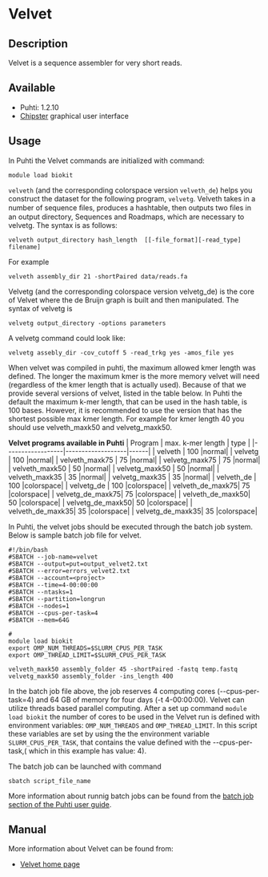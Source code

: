 # Velvet

## Description

Velvet is a sequence assembler for very short reads.

## Available

-   Puhti: 1.2.10
-   [Chipster](https://chipster.csc.fi) graphical user interface


## Usage

In Puhti the Velvet commands are initialized with command:
```text
module load biokit
```
`velveth` (and the corresponding colorspace version `velveth_de`) helps you construct the dataset for the following program,
`velvetg`. Velveth takes in a number of sequence ﬁles, produces a hashtable, then outputs two ﬁles in an output directory, Sequences and Roadmaps, which are necessary to velvetg. The syntax is as follows:

```text
velveth output_directory hash_length  [[-file_format][-read_type] filename]
```
For example
```text
velveth assembly_dir 21 -shortPaired data/reads.fa
```

Velvetg (and the corresponding colorspace version velvetg_de) is the core of Velvet where the de Bruijn graph is built and then manipulated. The syntax of velvetg is

```text
velvetg output_directory -options parameters
```
A velvetg command could look like:
```text
velvetg assebly_dir -cov_cutoff 5 -read_trkg yes -amos_file yes
```
 
When velvet was compiled in puhti, the maximum allowed kmer length was defined. The longer the maximum kmer is the more memory velvet will need (regardless of the kmer length that is actually used). Because of that we provide several versions of velvet, listed in the table below. In Puhti the default the maximum k-mer length, that can be used in the hash table, is 100 bases. However, it is recommended to use the version that has the shortest possible max kmer length. For example for kmer length 40 you should use velveth_maxk50 and velvetg_maxk50.


**Velvet programs available in Puhti**
| Program 	   | max. k-mer length | type |
|------------------|-------------------|------|
| velveth 	   | 100 	       |normal|
| velvetg 	   | 100 	       |normal|
| velveth_maxk75   | 75 	       |normal|
| velvetg_maxk75   | 75 	       |normal|
| velveth_maxk50   | 50 	       |normal|
| velvetg_maxk50   | 50 	       |normal|
| velveth_maxk35   | 35 	       |normal|
| velvetg_maxk35   | 35 	       |normal|
| velveth_de 	   | 100 	       |colorspace|
| velvetg_de 	   | 100 	       |colorspace|
| velveth_de_maxk75| 75 	       |colorspace|
| velvetg_de_maxk75| 75 	       |colorspace|
| velveth_de_maxk50| 50 	       |colorspace|
| velvetg_de_maxk50| 50 	       |colorspace|
| velveth_de_maxk35| 35 	       |colorspace|
| velvetg_de_maxk35| 35 	       |colorspace|

 


In Puhti, the velvet jobs should be executed through the batch job system. Below is sample batch job file for velvet.

```text
#!/bin/bash
#SBATCH --job-name=velvet
#SBATCH --output=put=output_velvet2.txt
#SBATCH --error=errors_velvet2.txt
#SBATCH --account=<project>
#SBATCH --time=4-00:00:00
#SBATCH --ntasks=1
#SBATCH --partition=longrun
#SBATCH --nodes=1
#SBATCH --cpus-per-task=4
#SBATCH --mem=64G

#
module load biokit
export OMP_NUM_THREADS=$SLURM_CPUS_PER_TASK
export OMP_THREAD_LIMIT=$SLURM_CPUS_PER_TASK

velveth_maxk50 assembly_folder 45 -shortPaired -fastq temp.fastq
velvetg_maxk50 assembly_folder -ins_length 400
```

In the batch job file above, the job reserves 4 computing cores (--cpus-per-task=4) and 64 GB of memory for four days (-t 4-00:00:00). Velvet can utilize threads based parallel computing. After a set up command `module load biokit` the number of cores to be used in the Velvet run is defined with environment variables: `OMP_NUM_THREADS` and `OMP_THREAD_LIMIT`. In this script these variables are set by using the the environment variable `SLURM_CPUS_PER_TASK`, that contains the value defined with the --cpus-per-task,( which in this example has value: 4).

The batch job can be launched with command

```text
sbatch script_file_name
```

More information about runnig batch jobs can be found from the [batch job section of the Puhti user guide](../computing/running/getting-started.md).



## Manual

More information about Velvet can be found from:

*    [Velvet home page](https://www.ebi.ac.uk/~zerbino/velvet/)




